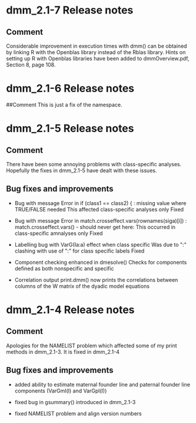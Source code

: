 # dmm_2.1-7 Release notes

## Comment
  Considerable improvement in execution times with dmm() can be obtained by linking R with the Openblas library instead of the Rblas library. Hints on setting up R with Openblas libraries have been added to dmmOverview.pdf, Section 8, page 108.

# dmm_2.1-6 Release notes

##Comment
  This is just a fix of the namespace.

# dmm_2.1-5 Release notes

## Comment
  There have been some annoying problems with class-specific analyses. 
Hopefully the fixes in dmm_2.1-5 have dealt with these issues.

## Bug fixes and improvements

 * Bug with message
Error in if (class1 == class2) { : missing value where TRUE/FALSE needed
This affected class-specific analyses only
Fixed

 * Bug with message
Error in match.crosseffect.vars(rownames(siga)[i]) :
                match.crosseffect.vars() - should never get here:
This occurred in class-specific amnalyses only
Fixed

 * Labelling bug with VarG(Ia:a) effect when class specific
Was due to ":" clashing with use of ":" for class specific labels
Fixed

 * Component checking enhanced in dmesolve()
Checks for components defined as both nonspecific and specific

 * Correlation output
print.dmm() now prints the correlations between columns of the 
W matrix of the dyadic model equations

# dmm_2.1-4 Release notes

## Comment
  Apologies for the NAMELIST problem which affected some of my print 
 methods in dmm_2.1-3.  It is fixed in dmm_2.1-4

## Bug fixes and improvements

 * added ability to estimate maternal founder  line and
   paternal founder  line components (VarGml(I) and VarGpl(I))

 * fixed bug in gsummary() introduced in dmm_2.1-3

 * fixed NAMELIST problem and align version numbers
